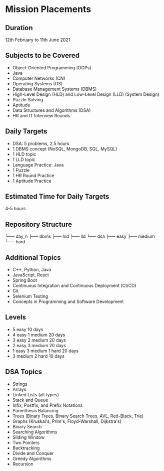 # Mission Placements

## Duration
12th February to 11th June 2021

## Subjects to be Covered
- Object-Oriented Programming (OOPs)
- Java
- Computer Networks (CN)
- Operating Systems (OS)
- Database Management Systems (DBMS)
- High-Level Design (HLD) and Low-Level Design (LLD) (System Design)
- Puzzle Solving
- Aptitude
- Data Structures and Algorithms (DSA)
- HR and IT Interview Rounds

## Daily Targets
- DSA: 5 problems, 2.5 hours
- 1 DBMS concept (NoSQL, MongoDB, SQL, MySQL)
- 1 HLD topic
- 1 LLD topic
- Language Practice: Java
- 1 Puzzle
- 1 HR Round Practice
- 1 Aptitude Practice

## Estimated Time for Daily Targets
4-5 hours

## Repository Structure

└── day_n
  ├── dbms
  ├── hld
  ├── lld
  └── dsa
    ├── easy
    ├── medium
    └── hard


## Additional Topics 
- C++, Python, Java
- JavaScript, React
- Spring Boot
- Continuous Integration and Continuous Deployment (CI/CD)
- Git
- Selenium Testing
- Concepts in Programming and Software Development

## Levels
- 5 easy 10 days
- 4 easy 1 medium 20 days
- 3 easy 2 medium 20 days
- 2 easy 3 medium 20 days
- 1 easy 3 medium 1 hard 20 days
- 3 medium 2 hard 10 days

## DSA Topics
- Strings
- Arrays
- Linked Lists (all types)
- Stack and Queue
- Infix, Postfix, and Prefix Notations
- Parenthesis Balancing
- Trees (Binary Trees, Binary Search Trees, AVL, Red-Black, Trie)
- Graphs (Kruskal's, Prim's, Floyd-Warshall, Dijkstra's)
- Binary Search
- Searching Algorithms
- Sliding Window
- Two Pointers
- Backtracking
- Divide and Conquer
- Greedy Algorithms
- Recursion

